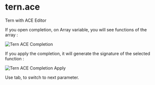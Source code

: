 tern.ace
========

Tern with ACE Editor

If you open completion, on Array variable, you will see functions of the array : 

![Tern ACE Completion](https://github.com/angelozerr/tern.ace/wiki/images/TernACE_CompletionOverview.png)

If you apply the completion, it will generate the signature of the selected function : 

![Tern ACE Completion Apply](https://github.com/angelozerr/tern.ace/wiki/images/TernACE_CompletionApply.png)

Use tab, to switch to next parameter.
